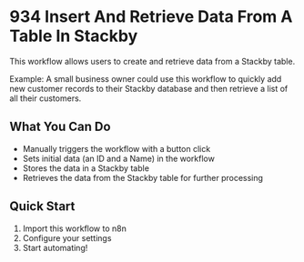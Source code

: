 # 934 Insert And Retrieve Data From A Table In Stackby

This workflow allows users to create and retrieve data from a Stackby table.

Example: A small business owner could use this workflow to quickly add new customer records to their Stackby database and then retrieve a list of all their customers.

## What You Can Do
- Manually triggers the workflow with a button click
- Sets initial data (an ID and a Name) in the workflow
- Stores the data in a Stackby table
- Retrieves the data from the Stackby table for further processing

## Quick Start
1. Import this workflow to n8n
2. Configure your settings
3. Start automating!

